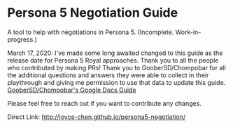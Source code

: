 # Persona 5 Negotiation Guide

A tool to help with negotiations in Persona 5. 
(Incomplete. Work-in-progress.)

March 17, 2020:
I've made some long awaited changed to this guide as the release date for Persona 5 Royal approaches.
Thank you to all the people who contributed by making PRs!
Thank you to GooberSD/Chompobar for all the additional questions and answers they were able to collect in their playthrough and giving me permission to use that data to update this guide. [GooberSD/Chompobar's Google Docs Guide](https://docs.google.com/document/d/1Fq00lkODNAam7RZoczHU2kFyU3CZvyW59F0PwLnJoz8/)

Please feel free to reach out if you want to contribute any changes.


Direct Link: http://joyce-chen.github.io/persona5-negotiation/
